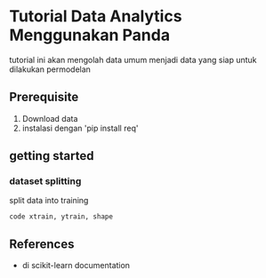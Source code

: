 # Tutorial Data Analytics Menggunakan Panda

tutorial ini akan mengolah data umum menjadi data yang siap untuk dilakukan permodelan

## Prerequisite

1. Download data
2. instalasi dengan 'pip install req'

## getting started

### dataset splitting

split data into training
```
code xtrain, ytrain, shape
```

## References

- di scikit-learn documentation
